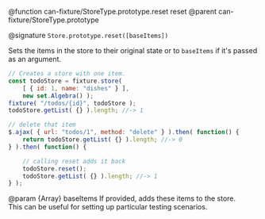 @function can-fixture/StoreType.prototype.reset reset
@parent can-fixture/StoreType.prototype

@signature `Store.prototype.reset([baseItems])`

Sets the items in the store to their original state or to `baseItems` if it's passed as an argument.

```js
// Creates a store with one item.
const todoStore = fixture.store(
	[ { id: 1, name: "dishes" } ],
	new set.Algebra() );
fixture( "/todos/{id}", todoStore );
todoStore.getList( {} ).length; //-> 1

// delete that item
$.ajax( { url: "todos/1", method: "delete" } ).then( function() {
	return todoStore.getList( {} ).length; //-> 0
} ).then( function() {

	// calling reset adds it back
	todoStore.reset();
	todoStore.getList( {} ).length; //-> 1
} );
```
  @param {Array} baseItems If provided, adds these items to the store.  
  This can be useful for setting up particular testing scenarios.
